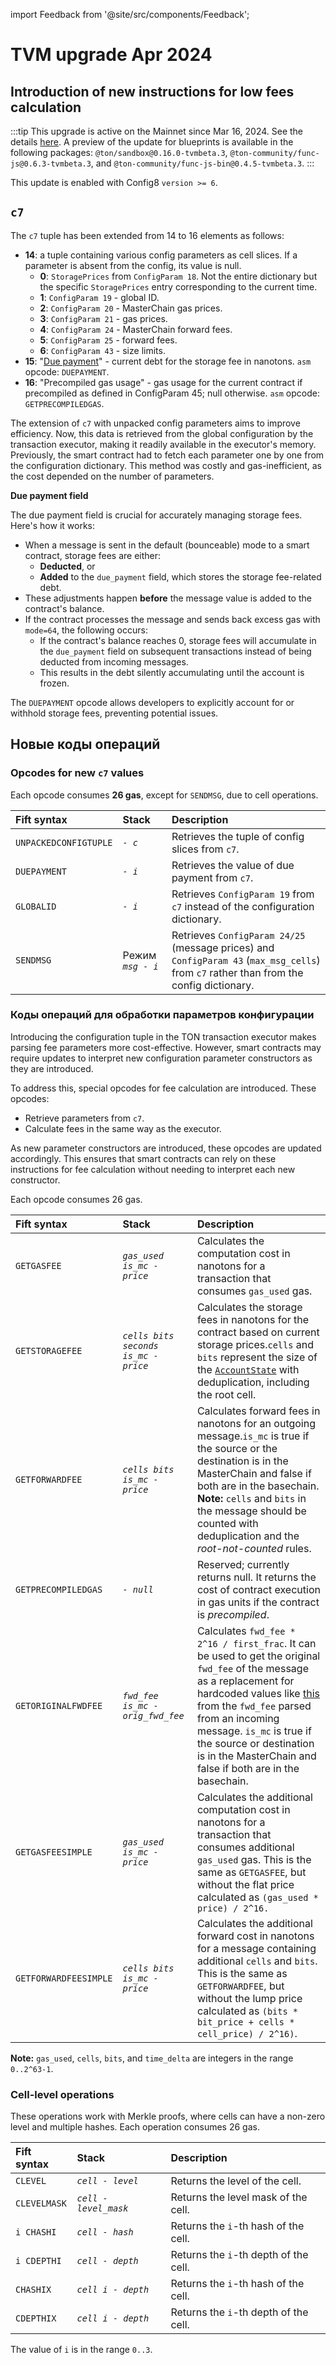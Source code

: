 import Feedback from '@site/src/components/Feedback';

# TVM upgrade Apr 2024

## Introduction of new instructions for low fees calculation

:::tip
This upgrade is active on the Mainnet since Mar 16, 2024. See the details [here](https://t.me/tonstatus/101). A preview of the update for blueprints is available in the following packages: `@ton/sandbox@0.16.0-tvmbeta.3`, `@ton-community/func-js@0.6.3-tvmbeta.3`, and `@ton-community/func-js-bin@0.4.5-tvmbeta.3`.
:::

This update is enabled with Config8 `version >= 6`.

## `c7`

The `c7` tuple has been extended from 14 to 16 elements as follows:

- **14**: a tuple containing various config parameters as cell slices. If a parameter is absent from the config, its value is null.
  - **0**: `StoragePrices` from `ConfigParam 18`. Not the entire dictionary but the specific `StoragePrices` entry corresponding to the current time.
  - **1**: `ConfigParam 19` - global ID.
  - **2**: `ConfigParam 20` - MasterChain gas prices.
  - **3**: `ConfigParam 21` - gas prices.
  - **4**: `ConfigParam 24` - MasterChain forward fees.
  - **5**: `ConfigParam 25` - forward fees.
  - **6**: `ConfigParam 43` - size limits.
- **15**: "[Due payment](https://github.com/ton-blockchain/ton/blob/8a9ff339927b22b72819c5125428b70c406da631/crypto/block/block.tlb#L237)" - current debt for the storage fee in nanotons. `asm` opcode: `DUEPAYMENT`.
- **16**: "Precompiled gas usage" - gas usage for the current contract if precompiled as defined in ConfigParam 45; null otherwise.
  `asm` opcode: `GETPRECOMPILEDGAS`.

The extension of `c7` with unpacked config parameters aims to improve efficiency. Now, this data is retrieved from the global configuration by the transaction executor, making it readily available in the executor's memory. Previously, the smart contract had to fetch each parameter one by one from the configuration dictionary. This method was costly and gas-inefficient, as the cost depended on the number of parameters.

**Due payment field**

The due payment field is crucial for accurately managing storage fees. Here's how it works:

- When a message is sent in the default (bounceable) mode to a smart contract, storage fees are either:
  - **Deducted**, or
  - **Added** to the `due_payment` field, which stores the storage fee-related debt.
- These adjustments happen **before** the message value is added to the contract's balance.
- If the contract processes the message and sends back excess gas with `mode=64`, the following occurs:
  - If the contract's balance reaches 0, storage fees will accumulate in the `due_payment` field on subsequent transactions instead of being deducted from incoming messages.
  - This results in the debt silently accumulating until the account is frozen.

The `DUEPAYMENT` opcode allows developers to explicitly account for or withhold storage fees, preventing potential issues.

## Новые коды операций

### Opcodes for new `c7` values

Each opcode consumes **26 gas**, except for `SENDMSG`, due to cell operations.

| Fift syntax           | Stack             | Description                                                                                                                                                                                   |
| :-------------------- | :---------------- | :-------------------------------------------------------------------------------------------------------------------------------------------------------------------------------------------- |
| `UNPACKEDCONFIGTUPLE` | _`- c`_           | Retrieves the tuple of config slices from `c7`.                                                                                                                               |
| `DUEPAYMENT`          | _`- i`_           | Retrieves the value of due payment from `c7`.                                                                                                                                 |
| `GLOBALID`            | _`- i`_           | Retrieves `ConfigParam 19` from `c7` instead of the configuration dictionary.                                                                                                 |
| `SENDMSG`             | Режим _`msg - i`_ | Retrieves `ConfigParam 24/25` (message prices) and `ConfigParam 43` (`max_msg_cells`) from `c7` rather than from the config dictionary. |

### Коды операций для обработки параметров конфигурации

Introducing the configuration tuple in the TON transaction executor makes parsing fee parameters more cost-effective. However, smart contracts may require updates to interpret new configuration parameter constructors as they are introduced.

To address this, special opcodes for fee calculation are introduced. These opcodes:

- Retrieve parameters from `c7`.
- Calculate fees in the same way as the executor.

As new parameter constructors are introduced, these opcodes are updated accordingly. This ensures that smart contracts can rely on these instructions for fee calculation without needing to interpret each new constructor.

Each opcode consumes 26 gas.

| Fift syntax           | Stack                                | Description                                                                                                                                                                                                                                                                                                                                                                                                                                                                                                |
| :-------------------- | :----------------------------------- | :--------------------------------------------------------------------------------------------------------------------------------------------------------------------------------------------------------------------------------------------------------------------------------------------------------------------------------------------------------------------------------------------------------------------------------------------------------------------------------------------------------- |
| `GETGASFEE`           | _`gas_used is_mc - price`_           | Calculates the computation cost in nanotons for a transaction that consumes `gas_used` gas.                                                                                                                                                                                                                                                                                                                                                                                                |
| `GETSTORAGEFEE`       | _`cells bits seconds is_mc - price`_ | Calculates the storage fees in nanotons for the contract based on current storage prices.`cells` and `bits` represent the size of the [`AccountState`](https://github.com/ton-blockchain/ton/blob/8a9ff339927b22b72819c5125428b70c406da631/crypto/block/block.tlb#L247) with deduplication, including the root cell.                                                                                                                                                       |
| `GETFORWARDFEE`       | _`cells bits is_mc - price`_         | Calculates forward fees in nanotons for an outgoing message.`is_mc` is true if the source or the destination is in the MasterChain and false if both are in the basechain. **Note:** `cells` and `bits` in the message should be counted with deduplication and the _root-not-counted_ rules.                                                                                                                                              |
| `GETPRECOMPILEDGAS`   | _`- null`_                           | Reserved; currently returns null. It returns the cost of contract execution in gas units if the contract is _precompiled_.                                                                                                                                                                                                                                                                                                                                                 |
| `GETORIGINALFWDFEE`   | _`fwd_fee is_mc - orig_fwd_fee`_     | Calculates `fwd_fee * 2^16 / first_frac`. It can be used to get the original `fwd_fee` of the message as a replacement for hardcoded values like [this](https://github.com/ton-blockchain/token-contract/blob/21e7844fa6dbed34e0f4c70eb5f0824409640a30/ft/jetton-wallet.fc#L224C17-L224C46) from the `fwd_fee` parsed from an incoming message. `is_mc` is true if the source or destination is in the MasterChain and false if both are in the basechain. |
| `GETGASFEESIMPLE`     | _`gas_used is_mc - price`_           | Calculates the additional computation cost in nanotons for a transaction that consumes additional `gas_used` gas. This is the same as `GETGASFEE`, but without the flat price calculated as `(gas_used * price) / 2^16.`                                                                                                                                                                                                                                                                   |
| `GETFORWARDFEESIMPLE` | _`cells bits is_mc - price`_         | Calculates the additional forward cost in nanotons for a message containing additional `cells` and `bits`. This is the same as `GETFORWARDFEE`, but without the lump price calculated as `(bits * bit_price + cells * cell_price) / 2^16)`.                                                                                                                                                                                                                                |

**Note:** `gas_used`, `cells`, `bits`, and `time_delta` are integers in the range `0..2^63-1`.

### Cell-level operations

These operations work with Merkle proofs, where cells can have a non-zero level and multiple hashes. Each operation consumes 26 gas.

| Fift syntax  | Stack                 | Description                                           |
| :----------- | :-------------------- | :---------------------------------------------------- |
| `CLEVEL`     | _`cell - level`_      | Returns the level of the cell.        |
| `CLEVELMASK` | _`cell - level_mask`_ | Returns the level mask of the cell.   |
| `i CHASHI`   | _`cell - hash`_       | Returns the `i`-th hash of the cell.  |
| `i CDEPTHI`  | _`cell - depth`_      | Returns the `i`-th depth of the cell. |
| `CHASHIX`    | _`cell i - depth`_    | Returns the `i`-th hash of the cell.  |
| `CDEPTHIX`   | _`cell i - depth`_    | Returns the `i`-th depth of the cell. |

The value of `i` is in the range `0..3`.

<Feedback />

